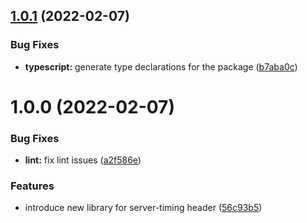 ## [1.0.1](https://github.com/getoslash/server-timify/compare/v1.0.0...v1.0.1) (2022-02-07)


### Bug Fixes

* **typescript:** generate type declarations for the package ([b7aba0c](https://github.com/getoslash/server-timify/commit/b7aba0c8b0eb41c586b046a1c65a319ed7fdc26a))

# 1.0.0 (2022-02-07)


### Bug Fixes

* **lint:** fix lint issues ([a2f586e](https://github.com/getoslash/server-timify/commit/a2f586e8d4c207908c8d674b30d55da432a4a4aa))


### Features

* introduce new library for server-timing header ([56c93b5](https://github.com/getoslash/server-timify/commit/56c93b575d51e729ea815a42d17ab5d12edc81fe))
